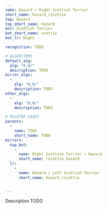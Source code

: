 ```yaml
---
name: Hazard / Right Scottish Terrier
short_name: hazard_rscottie
top: Hazard
top_short_name: hazard
bot: Scottish Terrier
bot_short_name: scottie
bot_lr: Right

recognition: TODO

# ALGORITHMS
default_alg:
  alg: "0,0/"
  description: TODO
mirror_algs:
  -
    alg: "0,0/"
    description: TODO
other_algs:
  -
    alg: "0,0/"
    description: TODO

# RELATED CASES
parents:
  -
    name: TODO
    short_name: TODO
mirrors:
  top_bot:
    -
      name: Right Scottish Terrier / Hazard
      short_name: rscottie_hazard
  lr:
    -
      name: Hazard / Left Scottish Terrier
      short_name: hazard_lscottie


---
```


Description TODO

